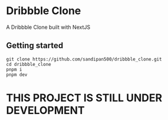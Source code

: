 # Dribbble Clone

A Dribbble Clone built with NextJS

## Getting started

```
git clone https://github.com/sandipan500/dribbble_clone.git
cd dribbble_clone
pnpm i
pnpm dev
```

# THIS PROJECT IS STILL UNDER DEVELOPMENT